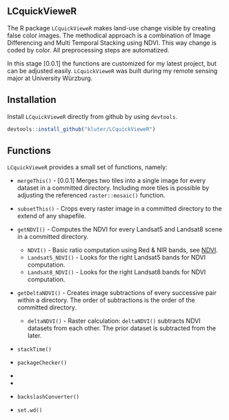LCquickVieweR
---
The R package `LCquickVieweR` makes land-use change visible by creating false color images. 
The methodical approach is a combination of Image Differencing and Multi Temporal Stacking using NDVI.
This way change is coded by color. All preprocessing steps are automatized.

In this stage [0.0.1] the functions are customized for my latest project, but can be adjusted easily.
`LCquickVieweR` was built during my remote sensing major at University Würzburg.

## Installation
Install `LCquickVieweR` directly from github by using `devtools`.
``` r
devtools::install_github("kluter/LCquickVieweR")
```

## Functions
`LCquickVieweR` provides a small set of functions, namely:


* `mergeThis()` - [0.0.1] Merges two tiles into a single image for every dataset in a committed directory. 
Including more tiles is possible by adjusting the referenced `raster::mosaic()` function.
* `subsetThis()` - Crops every raster image in a committed directory to the extend of any shapefile.

* `getNDVI()` - Computes the NDVI for every Landsat5 and Landsat8 scene in a committed directory.
    - `NDVI()` - Basic ratio computation using Red & NIR bands, see [NDVI](https://en.wikipedia.org/wiki/Normalized_difference_vegetation_index). 
    - `Landsat5_NDVI()` - Looks for the right Landsat5 bands for NDVI computation.
    - `Landsat8_NDVI()` - Looks for the right Landsat8 bands for NDVI computation.
* `getDeltaNDVI()` - Creates image subtractions of every successive pair within a directory. The order of subtractions is the order of the committed directory.
    - `deltaNDVI()` - Raster calculation: `deltaNDVI()` subtracts NDVI datasets from each other. The prior dataset is subtracted from the later.
* `stackTime()`

-   `packageChecker()`
-   
-   

-   `backslashConverter()`
-   `set.wd()`
